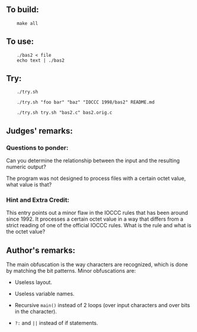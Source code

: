 ## To build:

```<!---sh-->
    make all
```


## To use:

```<!---sh-->
    ./bas2 < file
    echo text | ./bas2
```


## Try:

```<!---sh-->
    ./try.sh

    ./try.sh "foo bar" "baz" "IOCCC 1998/bas2" README.md

    ./try.sh try.sh "bas2.c" bas2.orig.c
```


## Judges' remarks:

### Questions to ponder:

Can you determine the relationship between the input and the resulting numeric
output?

The program was not designed to process files with a certain octet value, what
value is that?


### Hint and Extra Credit:

This entry points out a minor flaw in the IOCCC rules that has
been around since 1992.  It processes a certain octet value in
a way that differs from a strict reading of one of the
official IOCCC rules.  What is the rule and what is the octet
value?


## Author's remarks:

The main obfuscation is the way characters are recognized, which is
done by matching the bit patterns.  Minor obfuscations are:

- Useless layout.

- Useless variable names.

- Recursive `main()` instead of 2 loops (over input characters and over bits in
the character).

- `?:` and `||` instead of if statements.


<!--

    Copyright © 1984-2024 by Landon Curt Noll. All Rights Reserved.

    You are free to share and adapt this file under the terms of this license:

	Creative Commons Attribution-ShareAlike 4.0 International (CC BY-SA 4.0)

    For more information, see:

	https://creativecommons.org/licenses/by-sa/4.0/

-->
